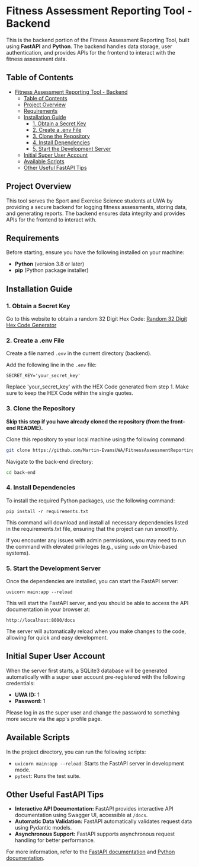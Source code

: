 # Fitness Assessment Reporting Tool - Backend

This is the backend portion of the Fitness Assessment Reporting Tool, built using **FastAPI** and **Python**. The backend handles data storage, user authentication, and provides APIs for the frontend to interact with the fitness assessment data.

## Table of Contents

-   [Fitness Assessment Reporting Tool - Backend](#fitness-assessment-reporting-tool---backend)
    -   [Table of Contents](#table-of-contents)
    -   [Project Overview](#project-overview)
    -   [Requirements](#requirements)
    -   [Installation Guide](#installation-guide)
        -   [1. Obtain a Secret Key](#1-obtain-a-secret-key)
        -   [2. Create a .env File](#2-create-a-env-file)
        -   [3. Clone the Repository](#3-clone-the-repository)
        -   [4. Install Dependencies](#4-install-dependencies)
        -   [5. Start the Development Server](#5-start-the-development-server)
    -   [Initial Super User Account](#initial-super-user-account)
    -   [Available Scripts](#available-scripts)
    -   [Other Useful FastAPI Tips](#other-useful-fastapi-tips)

## Project Overview

This tool serves the Sport and Exercise Science students at UWA by providing a secure backend for logging fitness assessments, storing data, and generating reports. The backend ensures data integrity and provides APIs for the frontend to interact with.

## Requirements

Before starting, ensure you have the following installed on your machine:

-   **Python** (version 3.8 or later)
-   **pip** (Python package installer)

## Installation Guide

### 1. Obtain a Secret Key

Go to this website to obtain a random 32 Digit Hex Code:
[Random 32 Digit Hex Code Generator](https://numbergenerator.org/random-32-digit-hex-codes-generator)

### 2. Create a .env File

Create a file named `.env` in the current directory (backend).

Add the following line in the `.env` file:

```
SECRET_KEY='your_secret_key'
```

Replace 'your_secret_key' with the HEX Code generated from step 1. Make sure to keep the HEX Code within the single quotes.

### 3. Clone the Repository

**Skip this step if you have already cloned the repository (from the front-end README).**

Clone this repository to your local machine using the following command:

```bash
git clone https://github.com/Martin-EvansUWA/FitnessAssessmentReportingTool.git
```

Navigate to the back-end directory:

```bash
cd back-end
```

### 4. Install Dependencies

To install the required Python packages, use the following command:

```
pip install -r requirements.txt
```

This command will download and install all necessary dependencies listed in the requirements.txt file, ensuring that the project can run smoothly.

If you encounter any issues with admin permissions, you may need to run the command with elevated privileges (e.g., using `sudo` on Unix-based systems).

### 5. Start the Development Server

Once the dependencies are installed, you can start the FastAPI server:

```
uvicorn main:app --reload
```

This will start the FastAPI server, and you should be able to access the API documentation in your browser at:

```
http://localhost:8000/docs
```

The server will automatically reload when you make changes to the code, allowing for quick and easy development.

## Initial Super User Account

When the server first starts, a SQLite3 database will be generated automatically with a super user account pre-registered with the following credentials:

-   **UWA ID:** 1
-   **Password:** 1

Please log in as the super user and change the password to something more secure via the app's profile page.

## Available Scripts

In the project directory, you can run the following scripts:

-   `uvicorn main:app --reload`: Starts the FastAPI server in development mode.
-   `pytest`: Runs the test suite.

## Other Useful FastAPI Tips

-   **Interactive API Documentation:** FastAPI provides interactive API documentation using Swagger UI, accessible at `/docs`.
-   **Automatic Data Validation:** FastAPI automatically validates request data using Pydantic models.
-   **Asynchronous Support:** FastAPI supports asynchronous request handling for better performance.

For more information, refer to the [FastAPI documentation](https://fastapi.tiangolo.com/) and [Python documentation](https://docs.python.org/3/).
